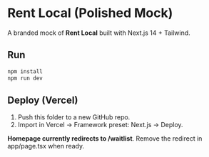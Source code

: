 # Rent Local (Polished Mock)

A branded mock of **Rent Local** built with Next.js 14 + Tailwind.

## Run
```bash
npm install
npm run dev
```

## Deploy (Vercel)
1. Push this folder to a new GitHub repo.
2. Import in Vercel → Framework preset: Next.js → Deploy.


**Homepage currently redirects to /waitlist**. Remove the redirect in app/page.tsx when ready.
